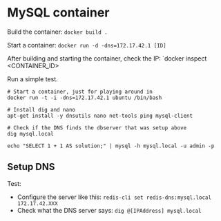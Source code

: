 MySQL container
==============

Build the container: `docker build .`

Start a container: `docker run -d -dns=172.17.42.1 [ID]`

After building and starting the container, check the IP: `docker inspect <CONTAINER_ID>

Run a simple test.

```
# Start a container, just for playing around in
docker run -t -i -dns=172.17.42.1 ubuntu /bin/bash

# Install dig and nano
apt-get install -y dnsutils nano net-tools ping mysql-client

# Check if the DNS finds the dbserver that was setup above
dig mysql.local

echo "SELECT 1 + 1 AS solution;" | mysql -h mysql.local -u admin -p
```




Setup DNS
---------

Test:

 * Configure the server like this: `redis-cli set redis-dns:mysql.local 172.17.42.XXX`
 * Check what the DNS server says: `dig @[IPAddress] mysql.local`

